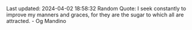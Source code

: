 Last updated: 2024-04-02 18:58:32
Random Quote: I seek constantly to improve my manners and graces, for they are the sugar to which all are attracted. - Og Mandino
